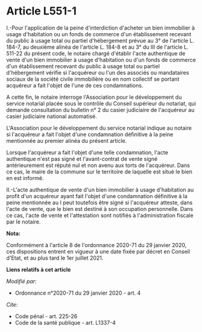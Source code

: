 # Article L551-1

I.-Pour l'application de la peine d'interdiction d'acheter un bien immobilier à usage d'habitation ou un fonds de commerce
d'un établissement recevant du public à usage total ou partiel d'hébergement prévue au 3° de l'article L. 184-7, au deuxième
alinéa de l'article L. 184-8 et au 3° du III de l'article L. 511-22 du présent code, le notaire chargé d'établir l'acte
authentique de vente d'un bien immobilier à usage d'habitation ou d'un fonds de commerce d'un établissement recevant du
public à usage total ou partiel d'hébergement vérifie si l'acquéreur ou l'un des associés ou mandataires sociaux de la
société civile immobilière ou en nom collectif se portant acquéreur a fait l'objet de l'une de ces condamnations.

A cette fin, le notaire interroge l'Association pour le développement du service notarial placée sous le contrôle du Conseil
supérieur du notariat, qui demande consultation du bulletin n° 2 du casier judiciaire de l'acquéreur au casier judiciaire
national automatisé.

L'Association pour le développement du service notarial indique au notaire si l'acquéreur a fait l'objet d'une condamnation
définitive à la peine mentionnée au premier alinéa du présent article.

Lorsque l'acquéreur a fait l'objet d'une telle condamnation, l'acte authentique n'est pas signé et l'avant-contrat de vente
signé antérieurement est réputé nul et non avenu aux torts de l'acquéreur. Dans ce cas, le maire de la commune sur le
territoire de laquelle est situé le bien en est informé.

II.-L'acte authentique de vente d'un bien immobilier à usage d'habitation au profit d'un acquéreur ayant fait l'objet d'une
condamnation définitive à la peine mentionnée au I peut toutefois être signé si l'acquéreur atteste, dans l'acte de vente,
que le bien est destiné à son occupation personnelle. Dans ce cas, l'acte de vente et l'attestation sont notifiés à
l'administration fiscale par le notaire.

**Nota:**

Conformément à l'article 8 de l'ordonnance 2020-71 du 29 janvier 2020, ces dispositions entrent en vigueur à une date fixée
par décret en Conseil d'Etat, et au plus tard le 1er juillet 2021.

**Liens relatifs à cet article**

_Modifié par_:

  - Ordonnance n°2020-71 du 29 janvier 2020 - art. 4

_Cite_:

  - Code pénal - art. 225-26
  - Code de la santé publique - art. L1337-4
